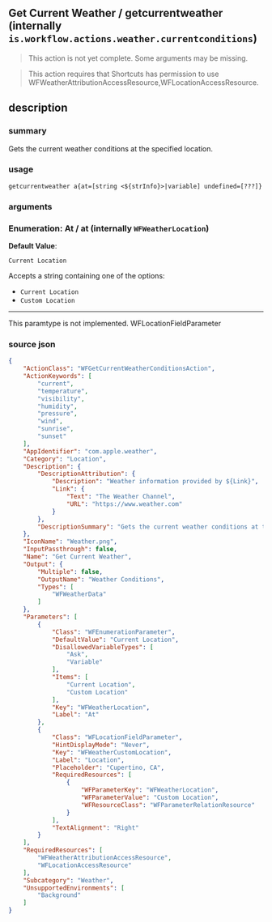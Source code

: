 
## Get Current Weather / getcurrentweather (internally `is.workflow.actions.weather.currentconditions`)

> This action is not yet complete. Some arguments may be missing.


> This action requires that Shortcuts has permission to use WFWeatherAttributionAccessResource,WFLocationAccessResource.


## description
### summary
Gets the current weather conditions at the specified location.


### usage
`getcurrentweather a{at=[string <${strInfo}>|variable] undefined=[???]}`

### arguments
### Enumeration: At / at (internally `WFWeatherLocation`)
**Default Value**:
```
Current Location
```


Accepts a string 
containing one of the options:

- `Current Location`
- `Custom Location`

---

This paramtype is not implemented. WFLocationFieldParameter

### source json

```json
{
	"ActionClass": "WFGetCurrentWeatherConditionsAction",
	"ActionKeywords": [
		"current",
		"temperature",
		"visibility",
		"humidity",
		"pressure",
		"wind",
		"sunrise",
		"sunset"
	],
	"AppIdentifier": "com.apple.weather",
	"Category": "Location",
	"Description": {
		"DescriptionAttribution": {
			"Description": "Weather information provided by ${Link}",
			"Link": {
				"Text": "The Weather Channel",
				"URL": "https://www.weather.com"
			}
		},
		"DescriptionSummary": "Gets the current weather conditions at the specified location."
	},
	"IconName": "Weather.png",
	"InputPassthrough": false,
	"Name": "Get Current Weather",
	"Output": {
		"Multiple": false,
		"OutputName": "Weather Conditions",
		"Types": [
			"WFWeatherData"
		]
	},
	"Parameters": [
		{
			"Class": "WFEnumerationParameter",
			"DefaultValue": "Current Location",
			"DisallowedVariableTypes": [
				"Ask",
				"Variable"
			],
			"Items": [
				"Current Location",
				"Custom Location"
			],
			"Key": "WFWeatherLocation",
			"Label": "At"
		},
		{
			"Class": "WFLocationFieldParameter",
			"HintDisplayMode": "Never",
			"Key": "WFWeatherCustomLocation",
			"Label": "Location",
			"Placeholder": "Cupertino, CA",
			"RequiredResources": [
				{
					"WFParameterKey": "WFWeatherLocation",
					"WFParameterValue": "Custom Location",
					"WFResourceClass": "WFParameterRelationResource"
				}
			],
			"TextAlignment": "Right"
		}
	],
	"RequiredResources": [
		"WFWeatherAttributionAccessResource",
		"WFLocationAccessResource"
	],
	"Subcategory": "Weather",
	"UnsupportedEnvironments": [
		"Background"
	]
}
```
